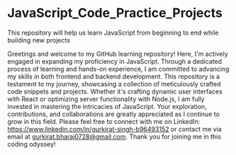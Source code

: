 # JavaScript_Code_Practice_Projects

This repository will help us learn JavaScript from beginning to end while building new projects

Greetings and welcome to my GitHub learning repository! Here, I'm actively engaged in expanding my proficiency in JavaScript. Through a dedicated process of learning and hands-on experience, I am committed to advancing my skills in both frontend and backend development. This repository is a testament to my journey, showcasing a collection of meticulously crafted code snippets and projects. Whether it's crafting dynamic user interfaces with React or optimizing server functionality with Node.js, I am fully invested in mastering the intricacies of JavaScript. Your exploration, contributions, and collaborations are greatly appreciated as I continue to grow in this field. Please feel free to connect with me on LinkedIn: https://www.linkedin.com/in/gurkirat-singh-b96493152 or contact me via email at gurkirat.bharaj0728@gmail.com. Thank you for joining me in this coding odyssey!
